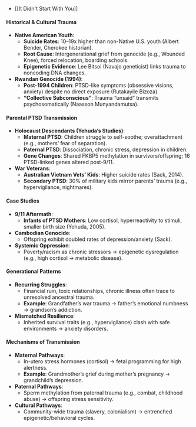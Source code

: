 - [[It Didn't Start With You]]


#### **Historical & Cultural Trauma**

- **Native American Youth**:
    - **Suicide Rates**: 10–19x higher than non-Native U.S. youth (Albert Bender, Cherokee historian).
    - **Root Cause**: Intergenerational grief from genocide (e.g., Wounded Knee), forced relocation, boarding schools.
    - **Epigenetic Evidence**: Lee Bitsoi (Navajo geneticist) links trauma to noncoding DNA changes.
- **Rwandan Genocide (1994)**:
    - **Post-1994 Children**: PTSD-like symptoms (obsessive visions, anxiety) despite no direct exposure (Rutakayile Bizoza).
    - **“Collective Subconscious”**: Trauma “unsaid” transmits psychosomatically (Naasson Munyandamutsa).



#### **Parental PTSD Transmission**

- **Holocaust Descendants (Yehuda’s Studies)**:
    - **Maternal PTSD**: Children struggle to self-soothe; overattachment (e.g., mothers’ fear of separation).
    - **Paternal PTSD**: Dissociation, chronic stress, depression in children.
    - **Gene Changes**: Shared FKBP5 methylation in survivors/offspring; 16 PTSD-linked genes altered post-9/11.
- **War Veterans**:
    - **Australian Vietnam Vets’ Kids**: Higher suicide rates (Sack, 2014).
    - **Secondary PTSD**: 30% of military kids mirror parents’ trauma (e.g., hypervigilance, nightmares).



#### **Case Studies**

- **9/11 Aftermath**:
    - **Infants of PTSD Mothers**: Low cortisol, hyperreactivity to stimuli, smaller birth size (Yehuda, 2005).
- **Cambodian Genocide**:
    - Offspring exhibit doubled rates of depression/anxiety (Sack).
- **Systemic Oppression**:
    - Poverty/racism as chronic stressors → epigenetic dysregulation (e.g., high cortisol → metabolic disease).



#### **Generational Patterns**

- **Recurring Struggles**:
    - Financial ruin, toxic relationships, chronic illness often trace to unresolved ancestral trauma.
    - **Example**: Grandfather’s war trauma → father’s emotional numbness → grandson’s addiction.
- **Mismatched Resilience**:
    - Inherited survival traits (e.g., hypervigilance) clash with safe environments → anxiety disorders.



#### **Mechanisms of Transmission**

- **Maternal Pathways**:
    - In-utero stress hormones (cortisol) → fetal programming for high alertness.
    - **Example**: Grandmother’s grief during mother’s pregnancy → grandchild’s depression.
- **Paternal Pathways**:
    - Sperm methylation from paternal trauma (e.g., combat, childhood abuse) → offspring stress sensitivity.
- **Cultural Pathways**:
    - Community-wide trauma (slavery, colonialism) → entrenched epigenetic/behavioral cycles.

